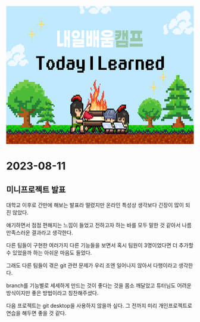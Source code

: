 <img src="./img/2.png"  width="700" height="370">

# 2023-08-11

## 미니프로젝트 발표

대학교 이후로 간만에 해보는 발표라 떨렸지만 온라인 특성상 생각보다 긴장이 많이 되진 않았다.

얘기하면서 점점 편해지는 느낌이 들었고 전하고자 하는 바를 모두 말한 것 같아서 나름 만족스러운 결과라고 생각한다.

다른 팀들이 구현한 여러가지 다른 기능들을 보면서 혹시 팀원이 3명이었다면 더 추가할 수 있었을까 하는 아쉬운 마음도 들었다.

그래도 다른 팀들이 겪은 git 관련 문제가 우리 조엔 일어나지 않아서 다행이라고 생각한다.

branch를 기능별로 세세하게 만드는 것이 좋다는 것을 몸소 깨달았고 튜터님도 어려운 방식이지만 좋은 방법이라고 칭찬해주셨다.

다음 프로젝트는 git desktop을 사용하지 않을까 싶다. 그 전까지 미리 개인프로젝트로 연습을 해두면 좋을 것 같다.

